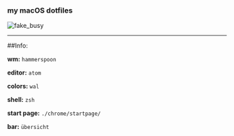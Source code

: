 ### my macOS dotfiles

![fake_busy](/Users/morgan/dotfiles/scrots/fake_busy.png)

----

##Info:

**wm:**		 `hammerspoon`

**editor:**		`atom`

**colors:** 	`wal`

**shell:**		 `zsh`

**start page:** `./chrome/startpage/`

**bar:**		 `übersicht`